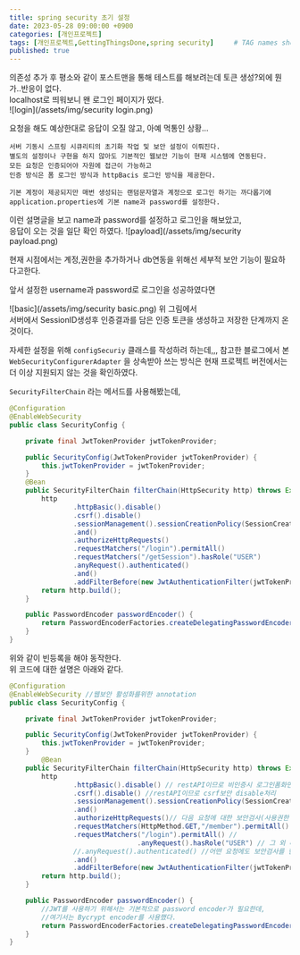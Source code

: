 ```yaml
---
title: spring security 초기 설정
date: 2023-05-28 09:00:00 +0900
categories: [개인프로젝트]
tags: [개인프로젝트,GettingThingsDone,spring security]     # TAG names should always be lowercase
published: true
---
```


의존성 추가 후 평소와 같이 포스트맨을 통해 테스트를 해보려는데 토큰 생성?외에 뭔가..반응이 없다.  
localhost로 띄워보니 왠 로그인 페이지가 떴다.  
![login](/assets/img/security login.png)

요청을 해도 예상한대로 응답이 오질 않고, 아예 먹통인 상황...  
```plaintext
서버 기동시 스프링 시큐리티의 초기화 작업 및 보안 설정이 이뤄진다.  
별도의 설정이나 구현을 하지 않아도 기본적인 웹보안 기능이 현재 시스템에 연동된다. 
모든 요청은 인증되어야 자원에 접근이 가능하고  
인증 방식은 폼 로그인 방식과 httpBacis 로그인 방식을 제공한다.

기본 계정이 제공되지만 매번 생성되는 랜덤문자열과 계정으로 로그인 하기는 까다롭기에  
application.properties에 기본 name과 password를 설정한다.  
```
이런 설명글을 보고 name과 password를 설정하고 로그인을 해보았고,  
응답이 오는 것을 일단 확인 하였다.
![payload](/assets/img/security payload.png)

현재 시점에서는 계정,권한을 추가하거나 db연동을 위해선 세부적 보안 기능이 필요하다고한다.    

앞서 설정한 username과 password로 로그인을 성공하였다면  


![basic](/assets/img/security basic.png)
위 그림에서  
서버에서 SessionID생성후 인증결과를 담은 인증 토큰을 생성하고 저장한 단계까지 온것이다.   


자세한 설정을 위해 `configSecuriy` 클래스를 작성하려 하는데,,, 
참고한 블로그에서 본  `WebSecurityConfigurerAdapter` 을 상속받아 쓰는 방식은 현재 프로젝트 버전에서는 더 이상 지원되지 않는 것을 확인하였다. 


`SecurityFilterChain` 라는 메서드를 사용해봤는데, 
```java
@Configuration
@EnableWebSecurity 
public class SecurityConfig {

    private final JwtTokenProvider jwtTokenProvider;

    public SecurityConfig(JwtTokenProvider jwtTokenProvider) {
        this.jwtTokenProvider = jwtTokenProvider;
    }
    @Bean
    public SecurityFilterChain filterChain(HttpSecurity http) throws Exception {
        http
                .httpBasic().disable()
                .csrf().disable()
                .sessionManagement().sessionCreationPolicy(SessionCreationPolicy.STATELESS)
                .and()
                .authorizeHttpRequests()
                .requestMatchers("/login").permitAll()
                .requestMatchers("/getSession").hasRole("USER")
                .anyRequest().authenticated() 
                .and()
                .addFilterBefore(new JwtAuthenticationFilter(jwtTokenProvider), UsernamePasswordAuthenticationFilter.class);
        return http.build();
    }

    public PasswordEncoder passwordEncoder() {
        return PasswordEncoderFactories.createDelegatingPasswordEncoder();
    }
}
```

위와 같이 빈등록을 해야 동작한다.  
위 코드에 대한 설명은 아래와 같다. 

```java
@Configuration
@EnableWebSecurity //웹보안 활성화를위한 annotation
public class SecurityConfig {

    private final JwtTokenProvider jwtTokenProvider;

    public SecurityConfig(JwtTokenProvider jwtTokenProvider) {
        this.jwtTokenProvider = jwtTokenProvider;
    }
		@Bean
    public SecurityFilterChain filterChain(HttpSecurity http) throws Exception {
        http
                .httpBasic().disable() // restAPI이므로 비인증시 로그인폼화면으로 리다이렉트 되는 기본설정 사용안함. 
                .csrf().disable() //restAPI이므로 csrf보안 disable처리 
                .sessionManagement().sessionCreationPolicy(SessionCreationPolicy.STATELESS) //jwt token으로 인증하므로 세션은 필요없으므로 생성안함
                .and()
                .authorizeHttpRequests()// 다음 요청에 대한 보안검사(사용권한 체크) 시작
                .requestMatchers(HttpMethod.GET,"/member").permitAll() // 해당요청은 검사 안함
                .requestMatchers("/login").permitAll() // 
								.anyRequest().hasRole("USER") // 그 외 나머지 요청은 모두 인증된 회원만 접근 가능하다. 
                //.anyRequest().authenticated() //어떤 요청에도 보안검사를 한다.
                .and()
                .addFilterBefore(new JwtAuthenticationFilter(jwtTokenProvider), UsernamePasswordAuthenticationFilter.class);// jwt toekn필터를 id/password인증 필터 전에 넣는다. 
        return http.build();
    }

    public PasswordEncoder passwordEncoder() {
		//JWT를 사용하기 위해서는 기본적으로 password encoder가 필요한데, 
		//여기서는 Bycrypt encoder를 사용했다.
        return PasswordEncoderFactories.createDelegatingPasswordEncoder();
    }
}
```